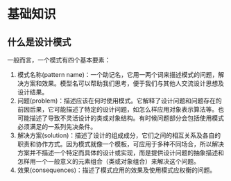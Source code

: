 # 基础知识

## 什么是设计模式

一般而言，一个模式有四个基本要素：
1. 模式名称(pattern name)：一个助记名，它用一两个词来描述模式的问题，解决方案和效果。模型名可以帮助我们思考，便于我们与其他人交流设计思想及设计结果。
2. 问题(problem)：描述应该在何时使用模式。它解释了设计问题和问题存在的前因后果，它可能描述了特定的设计问题，如怎么样应用对象表示算法等。也可能描述了导致不灵活设计的类或对象结构。有时候问题部分会包括使用模式必须满足的一系列先决条件。
3. 解决方案(solution)：描述了设计的组成成分，它们之间的相互关系及各自的职责和协作方式。因为模式就像一个模板，可应用于多种不同场合，所以解决方案并不描述一个特定而具体的设计或实现，而是提供设计问题的抽象描述和怎样用一个一般意义的元素组合（类或对象组合）来解决这个问题。
4. 效果(consequences)：描述了模式应用的效果及使用模式应权衡的问题。